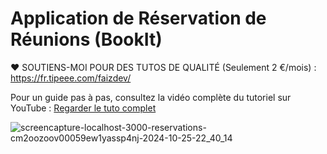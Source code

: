 # Application de Réservation de Réunions (BookIt)

❤️ SOUTIENS-MOI POUR DES TUTOS DE QUALITÉ (Seulement 2 €/mois) :  https://fr.tipeee.com/faizdev/

Pour un guide pas à pas, consultez la vidéo complète du tutoriel sur YouTube :
[Regarder le tuto complet](https://youtu.be/_ICz8Tj3fzU)


![screencapture-localhost-3000-reservations-cm2oozoov00059ew1yassp4nj-2024-10-25-22_40_14](https://github.com/user-attachments/assets/715551af-3c42-4867-b071-a133b1dc1524)


